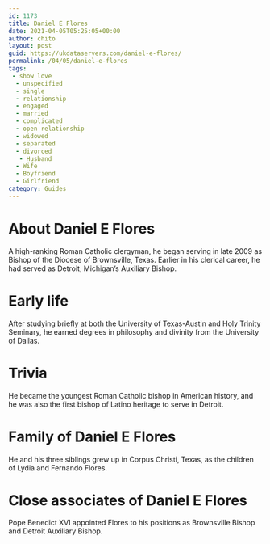 ```yaml
---
id: 1173
title: Daniel E Flores
date: 2021-04-05T05:25:05+00:00
author: chito
layout: post
guid: https://ukdataservers.com/daniel-e-flores/
permalink: /04/05/daniel-e-flores
tags:
 - show love
  - unspecified
  - single
  - relationship
  - engaged
  - married
  - complicated
  - open relationship
  - widowed
  - separated
  - divorced
   - Husband
  - Wife
  - Boyfriend
  - Girlfriend
category: Guides
---
```




  
  
#  About Daniel E Flores
                  
                  
                  
A high-ranking Roman Catholic clergyman, he began serving in late 2009 as Bishop of the Diocese of Brownsville, Texas. Earlier in his clerical career, he had served as Detroit, Michigan&#8217;s Auxiliary Bishop.
                  
                
                
                
# Early life
                  
                  
                  
After studying briefly at both the University of Texas-Austin and Holy Trinity Seminary, he earned degrees in philosophy and divinity from the University of Dallas.
                  
                
                
                
# Trivia
                  
                  
                  
He became the youngest Roman Catholic bishop in American history, and he was also the first bishop of Latino heritage to serve in Detroit.
                  
                
                
                
# Family of Daniel E Flores
                  
                  
                  
He and his three siblings grew up in Corpus Christi, Texas, as the children of Lydia and Fernando Flores.
                  
                
                
                
# Close associates of Daniel E Flores
                  
                  
                  
Pope Benedict XVI appointed Flores to his positions as Brownsville Bishop and Detroit Auxiliary Bishop.
                  
                
              
            
          
          
          
    
    
  
